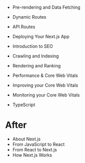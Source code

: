 - Pre-rendering and Data Fetching
- Dynamic Routes
- API Routes
- Deploying Your Next.js App

- Introduction to SEO
- Crawling and Indexing
- Rendering and Ranking
- Performance & Core Web Vitals
- Improving your Core Web Vitals
- Monitoring your Core Web Vitals

- TypeScript

# After

- About Next.js
- From JavaScript to React
- From React to Next.js
- How Next.js Works
